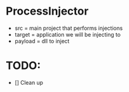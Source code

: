 ﻿# ProcessInjector

- src = main project that performs injections
- target = application we will be injecting to
- payload = dll to inject

# TODO:
- [] Clean up
